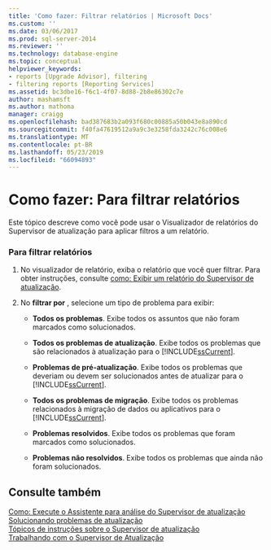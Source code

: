 ```yaml
---
title: 'Como fazer: Filtrar relatórios | Microsoft Docs'
ms.custom: ''
ms.date: 03/06/2017
ms.prod: sql-server-2014
ms.reviewer: ''
ms.technology: database-engine
ms.topic: conceptual
helpviewer_keywords:
- reports [Upgrade Advisor], filtering
- filtering reports [Reporting Services]
ms.assetid: bc3dbe16-f6c1-4f07-8d88-2b8e86302c7e
author: mashamsft
ms.author: mathoma
manager: craigg
ms.openlocfilehash: bad387683b2a093f680c00885a50b043e8a890cd
ms.sourcegitcommit: f40fa47619512a9a9c3e3258fda3242c76c008e6
ms.translationtype: MT
ms.contentlocale: pt-BR
ms.lasthandoff: 05/23/2019
ms.locfileid: "66094893"
---
```

# <a name="how-to-filter-reports"></a>Como fazer: Para filtrar relatórios
  Este tópico descreve como você pode usar o Visualizador de relatórios do Supervisor de atualização para aplicar filtros a um relatório.  
  
### <a name="to-filter-reports"></a>Para filtrar relatórios  
  
1.  No visualizador de relatório, exiba o relatório que você quer filtrar. Para obter instruções, consulte [como: Exibir um relatório do Supervisor de atualização](../../../2014/sql-server/install/how-to-view-an-upgrade-advisor-report.md).  
  
2.  No **filtrar por** , selecione um tipo de problema para exibir:  
  
    -   **Todos os problemas**. Exibe todos os assuntos que não foram marcados como solucionados.  
  
    -   **Todos os problemas de atualização**. Exibe todos os problemas que são relacionados à atualização para o [!INCLUDE[ssCurrent](../../includes/sscurrent-md.md)].  
  
    -   **Problemas de pré-atualização**. Exibe todos os problemas que deveriam ou devem ser solucionados antes de atualizar para o [!INCLUDE[ssCurrent](../../includes/sscurrent-md.md)].  
  
    -   **Todos os problemas de migração**. Exibe todos os problemas relacionados à migração de dados ou aplicativos para o [!INCLUDE[ssCurrent](../../includes/sscurrent-md.md)].  
  
    -   **Problemas resolvidos**. Exibe todos os problemas que foram marcados como solucionados.  
  
    -   **Problemas não resolvidos**. Exibe todos os problemas que ainda não foram solucionados.  
  
## <a name="see-also"></a>Consulte também  
 [Como: Execute o Assistente para análise do Supervisor de atualização](../../../2014/sql-server/install/how-to-run-the-upgrade-advisor-analysis-wizard.md)   
 [Solucionando problemas de atualização](../../../2014/sql-server/install/resolving-upgrade-issues.md)   
 [Tópicos de instruções sobre o Supervisor de atualização](../../../2014/sql-server/install/upgrade-advisor-how-to-topics.md)   
 [Trabalhando com o Supervisor de Atualização](../../../2014/sql-server/install/working-with-upgrade-advisor.md)  
  
  
